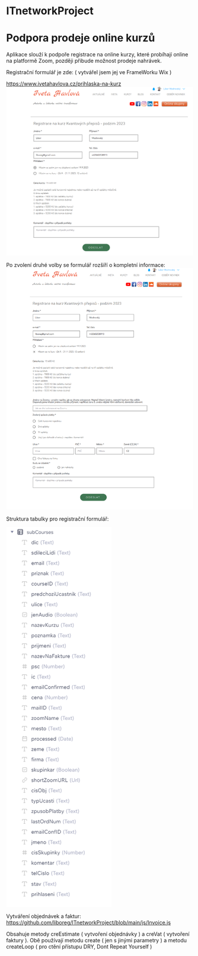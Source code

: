 # ITnetworkProject
# Podpora prodeje online kurzů

Aplikace slouží k podpoře registrace na online kurzy, které probíhají online na platformě Zoom, později přibude možnost prodeje nahrávek.

Registrační formulář je zde:
( vytvářel jsem jej ve FrameWorku Wix )

https://www.ivetahavlova.cz/prihlaska-na-kurz
![prihlaska_na_kurz-jen_ukazkove.png](https://github.com/liboreg/ITnetworkProject/blob/main/img/prihlaska_na_kurz-jen_ukazkove.png)

Po zvolení druhé volby se formulář rozšíří o kompletní informace:
![prihlaska_na_kurz-full.png](https://github.com/liboreg/ITnetworkProject/blob/main/img/prihlaska_na_kurz-full.png)

Struktura tabulky pro registrační formulář:

![subCourses.png](https://github.com/liboreg/ITnetworkProject/blob/main/img/subCourses.png)

Vytváření objednávek a faktur: https://github.com/liboreg/ITnetworkProject/blob/main/js/Invoice.js

Obsahuje metody creEstimate ( vytvoření objednávky ) a creVat ( vytvoření faktury ).
Obě používají metodu create ( jen s jinými parametry ) a metodu createLoop ( pro ctění přístupu DRY, Dont Repeat Yourself )
